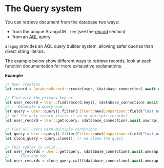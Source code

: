 # The Query system

You can retrieve document from the database two ways:
- from the unique ArangoDB `_key` (see the [record](../record_trait/index.md) section)
- from an [AQL](https://www.arangodb.com/docs/stable/aql/index.html) query

`aragog` provides an AQL query builder system, allowing safer queries than direct string literals.

The example below show different ways to retrieve records, look at each function documentation for more exhaustive explanations.

**Example**
 ```rust
 // User creation
 let record = DatabaseRecord::create(user, &database_connection).await.unwrap();

 // Find with the primary key or...
 let user_record = User::find(record.key(), &database_connection).await.unwrap();
 // .. Generate a query and...
 let query = User::query().filter(Filter::new(Comparison::field("last_name").equals_str("Surcouf")).and(Comparison::field("age").greater_than(15)));
 // get the only record (fails if no or multiple records)
 let user_record = User::get(query, &database_connection).await.unwrap().uniq().unwrap();

 // Find all users with multiple conditions
 let query = User::query().filter(Filter::new(Comparison::field("last_name").like("%Surc%")).and(Comparison::field("age").in_array(&[15,16,17,18])));
 let clone_query = query.clone(); // we clone the query

 // This syntax is valid...
 let user_records = User::get(query, &database_connection).await.unwrap();
 // ... This one too
 let user_records = clone_query.call(&database_connection).await.unwrap().get_records::<User>();
 ```